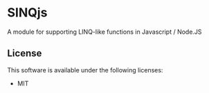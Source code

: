 # SINQjs

A module for supporting LINQ-like functions in Javascript / Node.JS

## License

This software is available under the following licenses:

  * MIT

